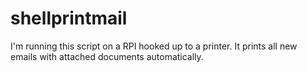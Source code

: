 # shellprintmail
I'm running this script on a RPI hooked up to a printer. It prints all new emails with attached documents automatically.
